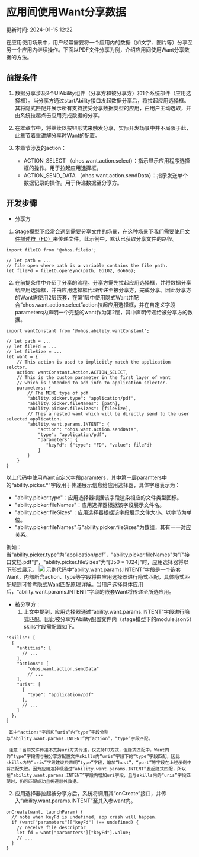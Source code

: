 # 应用间使用Want分享数据

更新时间: 2024-01-15 12:22

在应用使用场景中，用户经常需要将一个应用内的数据（如文字、图片等）分享至另一个应用内继续操作。下面以PDF文件分享为例，介绍应用间使用Want分享数据的方法。

## 前提条件

1. 数据分享涉及2个UIAbility组件（分享方和被分享方）和1个系统部件（应用选择框）。当分享方通过startAbility接口发起数据分享后，将拉起应用选择框。其将隐式匹配并展示所有支持接受分享数据类型的应用，由用户主动选取，并由系统拉起点击应用完成数据的分享。

1. 在本章节中，将继续以按钮形式来触发分享，实际开发场景中并不局限于此，此章节着重讲解分享时Want的配置。
2. 本章节涉及的action：
   * ACTION_SELECT （ohos.want.action.select）：指示显示应用程序选择框的操作。用于拉起应用选择框。
   * ACTION_SEND_DATA （ohos.want.action.sendData）：指示发送单个数据记录的操作。用于传递数据至分享方。

## 开发步骤

* 分享方

1. Stage模型下经常会遇到需要分享文件的场景，在这种场景下我们需要使用[文件描述符（FD）](https://developer.harmonyos.com/cn/docs/documentation/doc-references-V3/js-apis-fileio-0000001478181641-V3#ZH-CN_TOPIC_0000001523808486__fileioopensync)来传递文件。此示例中，默认已获取分享文件的路径。

```
import fileIO from '@ohos.fileio';

// let path = ...
// file open where path is a variable contains the file path.
let fileFd = fileIO.openSync(path, 0o102, 0o666);
```
2. 在前提条件中介绍了分享的流程。分享方需先拉起应用选择框，并将数据分享给应用选择框，并由应用选择框代理传递至被分享方，完成分享。因此分享方的Want需使用2层嵌套，在第1层中使用隐式Want并配合“ohos.want.action.select”action拉起应用选择框，并在自定义字段parameters内声明一个完整的want作为第2层，其中声明传递给被分享方的数据。

```
import wantConstant from '@ohos.ability.wantConstant';

// let path = ...
// let fileFd = ...
// let fileSize = ...
let want = {
    // This action is used to implicitly match the application selctor.
    action: wantConstant.Action.ACTION_SELECT,
    // This is the custom parameter in the first layer of want
    // which is intended to add info to application selector.
    parameters: {
        // The MIME type of pdf
        "ability.picker.type": "application/pdf",
        "ability.picker.fileNames": [path],
        "ability.picker.fileSizes": [fileSize],
        // This a nested want which will be directly send to the user selected application.         
        "ability.want.params.INTENT": {
            "action": "ohos.want.action.sendData",
            "type": "application/pdf",
            "parameters": {
               "keyFd": {"type": "FD", "value": fileFd}
            }
        }
    }
}
```

   以上代码中使用Want自定义字段paramters，其中第一层paramters中的“ability.picker.*”字段用于传递展示信息给应用选择器，具体字段表示为：

   * "ability.picker.type"：应用选择器根据该字段渲染相应的文件类型图标。
   * "ability.picker.fileNames"：应用选择器根据该字段展示文件名。
   * "ability.picker.fileSizes"：应用选择器根据该字段展示文件大小。以字节为单位。
   * "ability.picker.fileNames"与"ability.picker.fileSizes"为数组，其有一一对应关系。

   例如：当"ability.picker.type"为“application/pdf”，"ability.picker.fileNames"为“["接口文档.pdf"]”，"ability.picker.fileSizes"为“[350 * 1024]”时，应用选择器将以下形式展示。
   ![](https://alliance-communityfile-drcn.dbankcdn.com/FileServer/getFile/cmtyPub/011/111/111/0000000000011111111.20231121183826.18703213326048655189580200293418:50001231000000:2800:3D6415035EBB311B15522EBE51372BDCA4263ECAB075303B6D43D0898F1D1102.png?needInitFileName=true?needInitFileName=true?needInitFileName=true?needInitFileName=true)
   示例代码中“ability.want.params.INTENT”字段是一个嵌套Want，内部所含action、type等字段将由应用选择器进行隐式匹配，具体隐式匹配规则可参考[隐式Want匹配原理详解](https://developer.harmonyos.com/cn/docs/documentation/doc-guides-V3/explicit-implicit-want-mappings-0000001478061453-V3#ZH-CN_TOPIC_0000001523808814__%E9%9A%90%E5%BC%8Fwant%E5%8C%B9%E9%85%8D%E5%8E%9F%E7%90%86%E8%AF%A6%E8%A7%A3)。当用户选择具体应用后，“ability.want.params.INTENT”字段的嵌套Want将传递至所选应用。

* 被分享方：
  1. 上文中提到，应用选择器通过“ability.want.params.INTENT”字段进行隐式匹配。因此被分享方Ability配置文件内（stage模型下的module.json5）skills字段需配置如下。

```
"skills": [
  {
    "entities": [
      // ...
    ],
    "actions": [
        "ohos.want.action.sendData"
        // ...
    ],
    "uris": [
      {
        "type": "application/pdf"
      },
      // ...
    ]
  },
]
```

     其中"actions"字段和“uris”内“type”字段分别与“ability.want.params.INTENT”内“action”，“type”字段匹配。

     注意：当前文件传递不支持uri方式传递，仅支持FD方式，但隐式匹配中，Want内的“type”字段需与被分享方配置文件skills内“uris”字段下的“type”字段匹配，因此skills内的“uris”字段建议只声明“type”字段，增加“host”，“port”等字段在上述示例中将匹配失败。因为应用选择框通过“ability.want.params.INTENT”发起隐式匹配，所以在“ability.want.params.INTENT”字段内增加uri字段，且与skills内的“uris”字段匹配时，仍可匹配成功且传递额外数据。
  2. 应用选择器拉起被分享方后，系统将调用其“onCreate”接口，并传入“ability.want.params.INTENT”至其入参want内。

```
onCreate(want, launchParam) {
  // note when keyFd is undefined, app crash will happen.
  if (want["parameters"]["keyFd"] !== undefined) {
    // receive file descriptor
    let fd = want["parameters"]["keyFd"].value;
    // ...
  }
}
```

